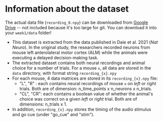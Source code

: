 # Information about the dataset
The actual data file (`recording_0.npy`) can be downloaded from [Google Drive](https://drive.google.com/drive/folders/1TOpoUXyNcO3XrBJ5ie64_v_ZoQkSaptX?usp=sharing) -- not included because it's too large for git. You can download it into your `week1/data` folder!

- This dataset is extracted from the data published in Daie et al. 2021 (*Nat Neuro*). In the original study, the researchers recorded neurons from mouse left anterolateral motor cortex (ALM) while the animals were executing a delayed decision-making task.
- The extracted dataset contains both neural recordings and animal choice for a number of trials. For a mouse `x`, all data are stored in the `data` directory, with format string `recording_{x}.npy`
- For each mouse, 4 data matrices are stored in its `recording_{x}.npy` file:
  - "L", "R" : each contains neural recordings of mouse `x` on *left* or *right* trials. Both are of dimension: n_time_points x n_neurons x n_trials.
  - "CL", "CR": each contains a boolean value of whether the animal's choice was correct on a given *left* or *right* trial. Both are of dimensions: n_trials x 1.
- In addition, `recording_{x}.npy` stores the timing of the audio stimulus and go cue (under "go_cue" and "stim").
